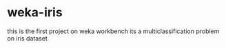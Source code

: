 # weka-iris
this is the first project on weka workbench its a multiclassification problem on iris dataset
